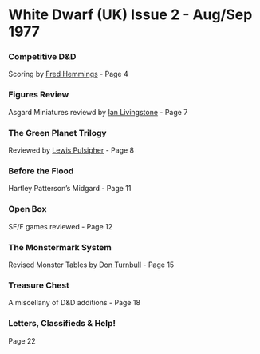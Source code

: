 # White Dwarf (UK) Issue 2 - Aug/Sep 1977

### Competitive D&D
Scoring by [Fred Hemmings](/authors/hemmings-f.md) - Page 4

### Figures Review
Asgard Miniatures reviewd by [Ian Livingstone](/authors/livingstone-i.md) - Page 7

### The Green Planet Trilogy
Reviewed by [Lewis Pulsipher](/authors/pulsipher-l.md) - Page 8

### Before the Flood
Hartley Patterson’s Midgard - Page 11

### Open Box
SF/F games reviewed - Page 12

### The Monstermark System
Revised Monster Tables by [Don Turnbull](/authors/turnball-d.md) - Page 15

### Treasure Chest
A miscellany of D&D additions - Page 18

### Letters, Classifieds & Help!
Page 22